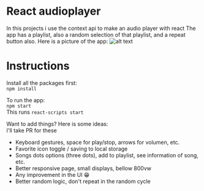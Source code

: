 # React audioplayer
In this projects i use the context api to make an audio player with react
The app has a playlist, also a random selection of that playlist, and a repeat button also.
Here is a picture of the app:
![alt text]( https://ramgendeploy.com/static/images/AudioPlayer.png "React Audio Player")


# Instructions

Install all the packages first:  
`npm install`

To run the app:  
`npm start`  
This runs `react-scripts start`


Want to add things? Here is some ideas:  
I'll take PR for these
* Keyboard gestures, space for play/stop, arrows for volumen, etc.
* Favorite icon toggle / saving to local storage
* Songs dots options (three dots), add to playlist, see information of song, etc.
* Better responsive page, small displays, bellow 800vw
* Any improvement in the UI 😁
* Better random logic, don't repeat in the random cycle 